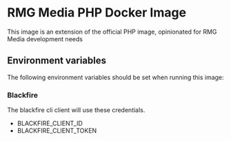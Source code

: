 # RMG Media PHP Docker Image

This image is an extension of the official PHP image, opinionated for RMG Media development needs

## Environment variables
The following environment variables should be set when running this image: 

### Blackfire
The blackfire cli client will use these credentials.

* BLACKFIRE_CLIENT_ID
* BLACKFIRE_CLIENT_TOKEN
